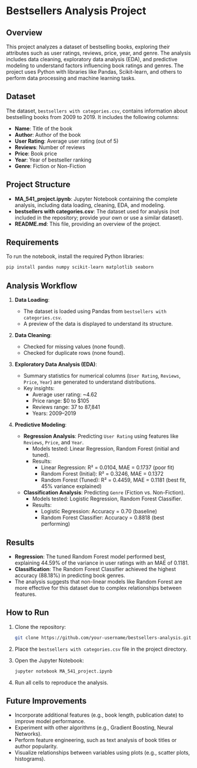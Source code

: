 # Bestsellers Analysis Project

## Overview

This project analyzes a dataset of bestselling books, exploring their attributes such as user ratings, reviews, price, year, and genre. The analysis includes data cleaning, exploratory data analysis (EDA), and predictive modeling to understand factors influencing book ratings and genres. The project uses Python with libraries like Pandas, Scikit-learn, and others to perform data processing and machine learning tasks.

## Dataset

The dataset, `bestsellers with categories.csv`, contains information about bestselling books from 2009 to 2019. It includes the following columns:

- **Name**: Title of the book
- **Author**: Author of the book
- **User Rating**: Average user rating (out of 5)
- **Reviews**: Number of reviews
- **Price**: Book price
- **Year**: Year of bestseller ranking
- **Genre**: Fiction or Non-Fiction

## Project Structure

- **MA_541_project.ipynb**: Jupyter Notebook containing the complete analysis, including data loading, cleaning, EDA, and modeling.
- **bestsellers with categories.csv**: The dataset used for analysis (not included in the repository; provide your own or use a similar dataset).
- **README.md**: This file, providing an overview of the project.

## Requirements

To run the notebook, install the required Python libraries:

```bash
pip install pandas numpy scikit-learn matplotlib seaborn
```

## Analysis Workflow

1. **Data Loading**:

   - The dataset is loaded using Pandas from `bestsellers with categories.csv`.
   - A preview of the data is displayed to understand its structure.

2. **Data Cleaning**:

   - Checked for missing values (none found).
   - Checked for duplicate rows (none found).

3. **Exploratory Data Analysis (EDA)**:

   - Summary statistics for numerical columns (`User Rating`, `Reviews`, `Price`, `Year`) are generated to understand distributions.
   - Key insights:
     - Average user rating: \~4.62
     - Price range: $0 to $105
     - Reviews range: 37 to 87,841
     - Years: 2009–2019

4. **Predictive Modeling**:

   - **Regression Analysis**: Predicting `User Rating` using features like `Reviews`, `Price`, and `Year`.
     - Models tested: Linear Regression, Random Forest (initial and tuned).
     - Results:
       - Linear Regression: R² = 0.0104, MAE = 0.1737 (poor fit)
       - Random Forest (Initial): R² = 0.3246, MAE = 0.1372
       - Random Forest (Tuned): R² = 0.4459, MAE = 0.1181 (best fit, 45% variance explained)
   - **Classification Analysis**: Predicting `Genre` (Fiction vs. Non-Fiction).
     - Models tested: Logistic Regression, Random Forest Classifier.
     - Results:
       - Logistic Regression: Accuracy = 0.70 (baseline)
       - Random Forest Classifier: Accuracy = 0.8818 (best performing)

## Results

- **Regression**: The tuned Random Forest model performed best, explaining 44.59% of the variance in user ratings with an MAE of 0.1181.
- **Classification**: The Random Forest Classifier achieved the highest accuracy (88.18%) in predicting book genres.
- The analysis suggests that non-linear models like Random Forest are more effective for this dataset due to complex relationships between features.

## How to Run

1. Clone the repository:

   ```bash
   git clone https://github.com/your-username/bestsellers-analysis.git
   ```
2. Place the `bestsellers with categories.csv` file in the project directory.
3. Open the Jupyter Notebook:

   ```bash
   jupyter notebook MA_541_project.ipynb
   ```
4. Run all cells to reproduce the analysis.

## Future Improvements

- Incorporate additional features (e.g., book length, publication date) to improve model performance.
- Experiment with other algorithms (e.g., Gradient Boosting, Neural Networks).
- Perform feature engineering, such as text analysis of book titles or author popularity.
- Visualize relationships between variables using plots (e.g., scatter plots, histograms).

## 

## 